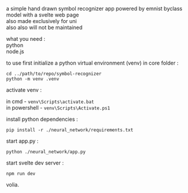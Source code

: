 a simple hand drawn symbol recognizer app powered by emnist byclass model with a svelte web page  
also made exclusively for uni  
also also will not be maintained  


what you need :  
python  
node.js  


to use first initialize a python virtual environment (venv) in core folder :  

`cd ../path/to/repo/symbol-recognizer`  
`python -m venv .venv`  

activate venv :

in cmd - `venv\Scripts\activate.bat`  
in powershell - `venv\Scripts\Activate.ps1`

install python dependencies :

`pip install -r ./neural_network/requirements.txt`

start app.py :

`python ./neural_network/app.py`

start svelte dev server :

`npm run dev`

volia.

